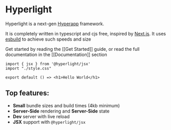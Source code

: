 # Hyperlight

Hyperlight is a next-gen [Hyperapp](https://github.com/jorgebucaran/hyperapp) framework. 

It is completely written in typescript and cjs free, inspired by [Next.js](https://nextjs.org/). It uses [esbuild](https://esbuild.github.io/) to achieve such speeds and size

Get started by reading the [[Get Started]] guide, or read the full documentation in the [[Documentation]] section

```tsx
import { jsx } from '@hyperlight/jsx'
import "./style.css"

export default () => <h1>Hello World</h1>
```

## Top features:
- **Small** bundle sizes and build times (4kb minimum)
- **Server-Side** rendering and **Server-Side** state
- **Dev** server with live reload
- **JSX** support with `@hyperlight/jsx`
